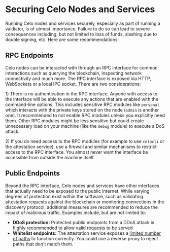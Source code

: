 # Securing Celo Nodes and Services

Running Celo nodes and services securely, especially as part of running a valdiator, is of utmost importance. Failure to do so can lead to severe consequences including, but not limited to loss of funds, slashing due to double signing, etc. Here are some recommendations:

## RPC Endpoints

Celo nodes can be interacted with through an RPC interface for common interactions such as querying the blockchain, inspecting network connectivity and much more. The RPC interface is exposed via HTTP, WebSockets or a local IPC socket. There are two considerations:

1\) There is no authentication in the RPC interface. Anyone with access to the interface will be able to execute any actions that are enabled with the command-line options. This includes sensitive RPC modules like `personal` which interacts with the private keys stored on the node \(`admin` is another one\). It recommended to not enable RPC modules unless you explicitly need them. Other RPC modules might be less sensitive but could create unnecessary load on your machine \(like the `debug` module\) to execute a DoS attack.

2\) If you do need access to the RPC modules \(for example to use `celocli` or the attestation service\), use a firewall and similar mechanisms to restrict access to the RPC interface. You almost never want the interface be accessible from outside the machine itself.

## Public Endpoints

Beyond the RPC interface, Celo nodes and services have other interfaces that actually need to be exposed to the public internet. While varying degrees of protection exist within the software, such as validating attestation requests against the blockchain or monitoring connections in the discovery protocol, additional measures are recommended to reduce the impact of malicious traffic. Examples include, but are not limited to:

* **DDoS protection:** Protected public endpoints from a DDoS attack is highly recommended to allow valid requests to be served
* **Whitelist endpoints:** The attestation service exposes a [limited number of paths](https://github.com/celo-org/celo-monorepo/blob/master/packages/attestation-service/src/index.ts#L34) to function correctly. You could use a reverse proxy to reject paths that don't match them.

